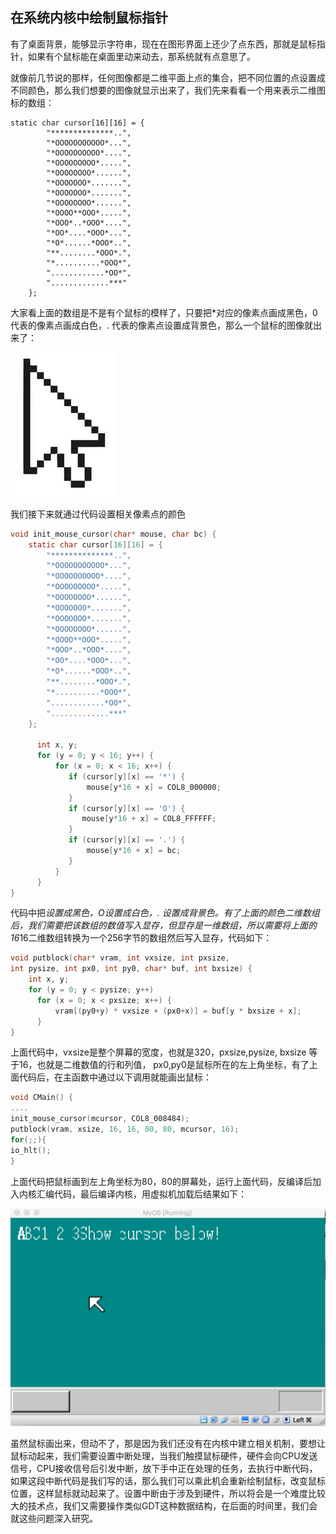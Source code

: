 ## 在系统内核中绘制鼠标指针

有了桌面背景，能够显示字符串，现在在图形界面上还少了点东西，那就是鼠标指针，如果有个鼠标能在桌面里动来动去，那系统就有点意思了。

就像前几节说的那样，任何图像都是二维平面上点的集合，把不同位置的点设置成不同颜色，那么我们想要的图像就显示出来了，我们先来看看一个用来表示二维图标的数组：

```
static char cursor[16][16] = {
        "**************..",
        "*OOOOOOOOOOO*...",
        "*OOOOOOOOOO*....",
        "*OOOOOOOOO*.....",
        "*OOOOOOOO*......",
        "*OOOOOOO*.......",
        "*OOOOOOO*.......",
        "*OOOOOOOO*......",
        "*OOOO**OOO*.....",
        "*OOO*..*OOO*....",
        "*OO*....*OOO*...",
        "*O*......*OOO*..",
        "**........*OOO*.",
        "*..........*OOO*",
        "............*OO*",
        ".............***"
    };
```

大家看上面的数组是不是有个鼠标的模样了，只要把*对应的像素点画成黑色，0代表的像素点画成白色，. 代表的像素点设置成背景色，那么一个鼠标的图像就出来了：

<img src="img/20160930162205530.png" style="zoom:50%;" />

我们接下来就通过代码设置相关像素点的颜色

```c
void init_mouse_cursor(char* mouse, char bc) {
    static char cursor[16][16] = {
        "**************..",
        "*OOOOOOOOOOO*...",
        "*OOOOOOOOOO*....",
        "*OOOOOOOOO*.....",
        "*OOOOOOOO*......",
        "*OOOOOOO*.......",
        "*OOOOOOO*.......",
        "*OOOOOOOO*......",
        "*OOOO**OOO*.....",
        "*OOO*..*OOO*....",
        "*OO*....*OOO*...",
        "*O*......*OOO*..",
        "**........*OOO*.",
        "*..........*OOO*",
        "............*OO*",
        ".............***"
    };

      int x, y;
      for (y = 0; y < 16; y++) {
          for (x = 0; x < 16; x++) {
             if (cursor[y][x] == '*') {
                 mouse[y*16 + x] = COL8_000000;
             }
             if (cursor[y][x] == 'O') {
                mouse[y*16 + x] = COL8_FFFFFF;
             }
             if (cursor[y][x] == '.') {
                 mouse[y*16 + x] = bc;
             }
          }
      }
}
```

代码中把*设置成黑色，O设置成白色，. 设置成背景色。有了上面的颜色二维数组后，我们需要把该数组的数值写入显存，但显存是一维数组，所以需要将上面的16*16二维数组转换为一个256字节的数组然后写入显存，代码如下：

```c
void putblock(char* vram, int vxsize, int pxsize,
int pysize, int px0, int py0, char* buf, int bxsize) {
    int x, y;
    for (y = 0; y < pysize; y++)
      for (x = 0; x < pxsize; x++) {
          vram[(py0+y) * vxsize + (px0+x)] = buf[y * bxsize + x];
      }
}
```

上面代码中，vxsize是整个屏幕的宽度，也就是320，pxsize,pysize, bxsize 等于16，也就是二维数值的行和列值， px0,py0是鼠标所在的左上角坐标，有了上面代码后，在主函数中通过以下调用就能画出鼠标：

```c
void CMain() {
....
init_mouse_cursor(mcursor, COL8_008484);
putblock(vram, xsize, 16, 16, 80, 80, mcursor, 16);
for(;;){
io_hlt();
}
```

上面代码把鼠标画到左上角坐标为80，80的屏幕处，运行上面代码，反编译后加入内核汇编代码，最后编译内核，用虚拟机加载后结果如下：

![](img/20160930164414061.png)

虽然鼠标画出来，但动不了，那是因为我们还没有在内核中建立相关机制，要想让鼠标动起来，我们需要设置中断处理，当我们触摸鼠标硬件，硬件会向CPU发送信号，CPU接收信号后引发中断，放下手中正在处理的任务，去执行中断代码，如果这段中断代码是我们写的话，那么我们可以乘此机会重新绘制鼠标，改变鼠标位置，这样鼠标就动起来了。设置中断由于涉及到硬件，所以将会是一个难度比较大的技术点，我们又需要操作类似GDT这种数据结构，在后面的时间里，我们会就这些问题深入研究。


